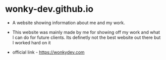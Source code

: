 # wonky-dev.github.io

- A website showing information about me and my work.

- This website was mainly made by me for showing off my work and what I can do for future clients. Its definetly not the best website out there but I worked hard on it 

- official link - https://wonkydev.com
